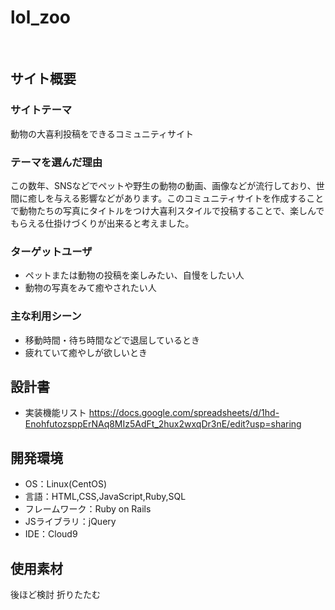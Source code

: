 # lol_zoo
​
## サイト概要
### サイトテーマ
動物の大喜利投稿をできるコミュニティサイト
​
### テーマを選んだ理由
この数年、SNSなどでペットや野生の動物の動画、画像などが流行しており、世間に癒しを与える影響などがあります。このコミュニティサイトを作成することで動物たちの写真にタイトルをつけ大喜利スタイルで投稿することで、楽しんでもらえる仕掛けづくりが出来ると考えました。
​
### ターゲットユーザ
- ペットまたは動物の投稿を楽しみたい、自慢をしたい人
- 動物の写真をみて癒やされたい人
​
### 主な利用シーン
- 移動時間・待ち時間などで退屈しているとき
- 疲れていて癒やしが欲しいとき
​
## 設計書
- 実装機能リスト
  https://docs.google.com/spreadsheets/d/1hd-EnohfutozsppErNAq8MIz5AdFt_2hux2wxqDr3nE/edit?usp=sharing
​
## 開発環境
- OS：Linux(CentOS)
- 言語：HTML,CSS,JavaScript,Ruby,SQL
- フレームワーク：Ruby on Rails
- JSライブラリ：jQuery
- IDE：Cloud9
​
## 使用素材
後ほど検討
折りたたむ